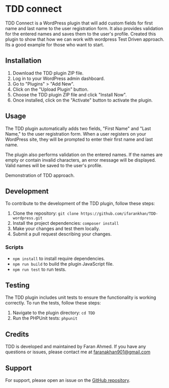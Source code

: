 TDD connect
===============

TDD Connect is a WordPress plugin that will add custom fields for first name and last name to the user registration form. It also provides validation for the entered names and saves them to the user's profile.
Created this plugin to show that how we can work with wordpress Test Driven approach. Its a good example for those who want to start.

Installation
------------

1.  Download the TDD plugin ZIP file.
2.  Log in to your WordPress admin dashboard.
3.  Go to "Plugins" > "Add New".
4.  Click on the "Upload Plugin" button.
5.  Choose the TDD plugin ZIP file and click "Install Now".
6.  Once installed, click on the "Activate" button to activate the plugin.

Usage
-----

The TDD plugin automatically adds two fields, "First Name" and "Last Name," to the user registration form. When a user registers on your WordPress site, they will be prompted to enter their first name and last name.

The plugin also performs validation on the entered names. If the names are empty or contain invalid characters, an error message will be displayed. Valid names will be saved to the user's profile.

Demonstration of TDD approach.

Development
-----------

To contribute to the development of the TDD plugin, follow these steps:

1.  Clone the repository: `git clone https://github.com/ifarankhan/TDD-wordpress.git`
2.  Install the project dependencies: `composer install`
3.  Make your changes and test them locally.
4.  Submit a pull request describing your changes.

### Scripts

- `npm install` to install require dependencies.
- `npm run build` to build the plugin JavaScript file.
- `npm run test` to run tests.


Testing
-------

The TDD plugin includes unit tests to ensure the functionality is working correctly. To run the tests, follow these steps:

1.  Navigate to the plugin directory: `cd TDD`
2.  Run the PHPUnit tests: `phpunit`

Credits
-------

TDD is developed and maintained by Faran Ahmed. If you have any questions or issues, please contact me at faranakhan901@gmail.com

Support
-------

For support, please open an issue on the [GitHub repository](https://github.com/ifarankhan/TDD-wordpress/issues).
